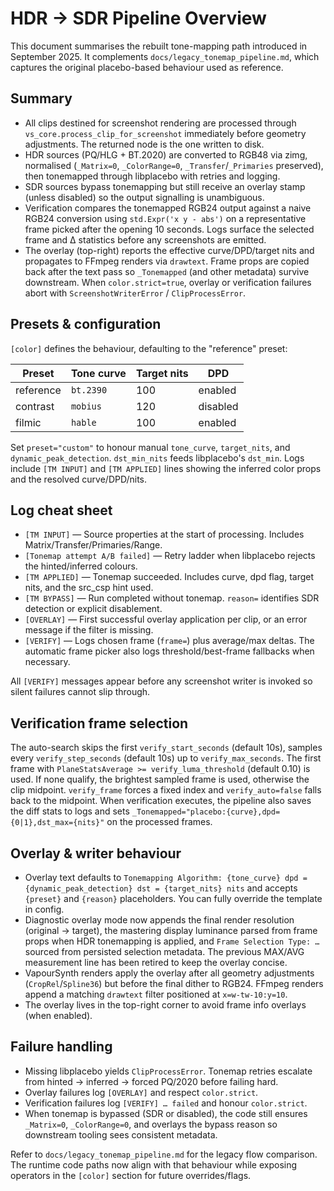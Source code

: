 # HDR → SDR Pipeline Overview

This document summarises the rebuilt tone-mapping path introduced in September 2025. It complements
`docs/legacy_tonemap_pipeline.md`, which captures the original placebo-based behaviour used as
reference.

## Summary
- All clips destined for screenshot rendering are processed through `vs_core.process_clip_for_screenshot` immediately
  before geometry adjustments. The returned node is the one written to disk.
- HDR sources (PQ/HLG + BT.2020) are converted to RGB48 via zimg, normalised (`_Matrix=0`, `_ColorRange=0`,
  `_Transfer`/`_Primaries` preserved), then tonemapped through libplacebo with retries and logging.
- SDR sources bypass tonemapping but still receive an overlay stamp (unless disabled) so the output signalling is
  unambiguous.
- Verification compares the tonemapped RGB24 output against a naive RGB24 conversion using `std.Expr('x y - abs')` on a
  representative frame picked after the opening 10 seconds. Logs surface the selected frame and Δ statistics before any
  screenshots are emitted.
- The overlay (top-right) reports the effective curve/DPD/target nits and propagates to FFmpeg renders via `drawtext`.
  Frame props are copied back after the text pass so `_Tonemapped` (and other metadata) survive downstream.
  When `color.strict=true`, overlay or verification failures abort with `ScreenshotWriterError` / `ClipProcessError`.

## Presets & configuration
`[color]` defines the behaviour, defaulting to the "reference" preset:

| Preset | Tone curve | Target nits | DPD |
| ------ | ---------- | ----------- | --- |
| reference | `bt.2390` | 100 | enabled |
| contrast  | `mobius`  | 120 | disabled |
| filmic    | `hable`   | 100 | enabled |

Set `preset="custom"` to honour manual `tone_curve`, `target_nits`, and `dynamic_peak_detection`. `dst_min_nits` feeds
libplacebo's `dst_min`. Logs include `[TM INPUT]` and `[TM APPLIED]` lines showing the inferred color props and the
resolved curve/DPD/nits.

## Log cheat sheet
- `[TM INPUT]` — Source properties at the start of processing. Includes Matrix/Transfer/Primaries/Range.
- `[Tonemap attempt A/B failed]` — Retry ladder when libplacebo rejects the hinted/inferred colours.
- `[TM APPLIED]` — Tonemap succeeded. Includes curve, dpd flag, target nits, and the src_csp hint used.
- `[TM BYPASS]` — Run completed without tonemap. `reason=` identifies SDR detection or explicit disablement.
- `[OVERLAY]` — First successful overlay application per clip, or an error message if the filter is missing.
- `[VERIFY]` — Logs chosen frame (`frame=`) plus average/max deltas. The automatic frame picker also logs
  threshold/best-frame fallbacks when necessary.

All `[VERIFY]` messages appear before any screenshot writer is invoked so silent failures cannot slip through.

## Verification frame selection
The auto-search skips the first `verify_start_seconds` (default 10s), samples every `verify_step_seconds` (default 10s)
up to `verify_max_seconds`. The first frame with `PlaneStatsAverage >= verify_luma_threshold` (default 0.10) is used.
If none qualify, the brightest sampled frame is used, otherwise the clip midpoint. `verify_frame` forces a fixed index
and `verify_auto=false` falls back to the midpoint. When verification executes, the pipeline also saves the diff stats to
logs and sets `_Tonemapped="placebo:{curve},dpd={0|1},dst_max={nits}"` on the processed frames.

## Overlay & writer behaviour
- Overlay text defaults to `Tonemapping Algorithm: {tone_curve} dpd = {dynamic_peak_detection} dst = {target_nits} nits` and accepts `{preset}` and `{reason}`
  placeholders. You can fully override the template in config.
- Diagnostic overlay mode now appends the final render resolution (original → target), the mastering display luminance parsed
  from frame props when HDR tonemapping is applied, and `Frame Selection Type: …` sourced from persisted selection metadata.
  The previous MAX/AVG measurement line has been retired to keep the overlay concise.
- VapourSynth renders apply the overlay after all geometry adjustments (`CropRel`/`Spline36`) but before the final
  dither to RGB24. FFmpeg renders append a matching `drawtext` filter positioned at `x=w-tw-10:y=10`.
- The overlay lives in the top-right corner to avoid frame info overlays (when enabled).

## Failure handling
- Missing libplacebo yields `ClipProcessError`. Tonemap retries escalate from hinted → inferred → forced PQ/2020 before
  failing hard.
- Overlay failures log `[OVERLAY]` and respect `color.strict`.
- Verification failures log `[VERIFY] … failed` and honour `color.strict`.
- When tonemap is bypassed (SDR or disabled), the code still ensures `_Matrix=0`, `_ColorRange=0`, and overlays the
  bypass reason so downstream tooling sees consistent metadata.

Refer to `docs/legacy_tonemap_pipeline.md` for the legacy flow comparison. The runtime code paths now align with that
behaviour while exposing operators in the `[color]` section for future overrides/flags.
